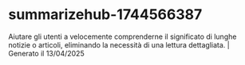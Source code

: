 # summarizehub-1744566387
Aiutare gli utenti a velocemente comprenderne il significato di lunghe notizie o articoli, eliminando la necessità di una lettura dettagliata. | Generato il 13/04/2025
